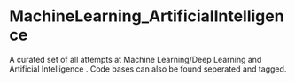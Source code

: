 # MachineLearning_ArtificialIntelligence
A curated set of all attempts at Machine Learning/Deep Learning and Artificial Intelligence . Code bases can also be found seperated and tagged.
